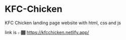 # KFC-Chicken
KFC Chicken landing page website with html, css and js

link is 👉🏾 https://kfcchicken.netlify.app/
